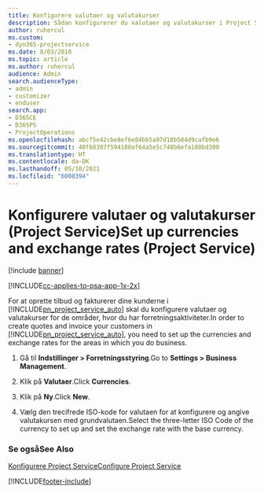 ```yaml
---
title: Konfigurere valutaer og valutakurser
description: Sådan konfigurerer du valutaer og valutakurser i Project Service
author: ruhercul
ms.custom:
- dyn365-projectservice
ms.date: 8/03/2018
ms.topic: article
ms.author: ruhercul
audience: Admin
search.audienceType:
- admin
- customizer
- enduser
search.app:
- D365CE
- D365PS
- ProjectOperations
ms.openlocfilehash: abcf5e42cbe8ef6e84bb5a97d18b584d9cafb9e6
ms.sourcegitcommit: 40f68387f594180af64a5e5c748b6efa188bd300
ms.translationtype: HT
ms.contentlocale: da-DK
ms.lasthandoff: 05/10/2021
ms.locfileid: "6008394"
---
```

# <a name="set-up-currencies-and-exchange-rates-project-service"></a><span data-ttu-id="1611e-103">Konfigurere valutaer og valutakurser (Project Service)</span><span class="sxs-lookup"><span data-stu-id="1611e-103">Set up currencies and exchange rates (Project Service)</span></span>

[!include [banner](../includes/psa-now-project-operations.md)]

[!INCLUDE[cc-applies-to-psa-app-1x-2x](../includes/cc-applies-to-psa-app-1x-2x.md)]

<span data-ttu-id="1611e-104">For at oprette tilbud og fakturerer dine kunderne i [!INCLUDE[pn_project_service_auto](../includes/pn-project-service-auto.md)] skal du konfigurere valutaer og valutakurser for de områder, hvor du har forretningsaktiviteter.</span><span class="sxs-lookup"><span data-stu-id="1611e-104">In order to create quotes and invoice your customers in [!INCLUDE[pn_project_service_auto](../includes/pn-project-service-auto.md)], you need to set up the currencies and exchange rates for the areas in which you do business.</span></span>  
  
1.  <span data-ttu-id="1611e-105">Gå til **Indstillinger > Forretningsstyring**.</span><span class="sxs-lookup"><span data-stu-id="1611e-105">Go to **Settings > Business Management**.</span></span>  
  
2.  <span data-ttu-id="1611e-106">Klik på **Valutaer**.</span><span class="sxs-lookup"><span data-stu-id="1611e-106">Click **Currencies**.</span></span>  
  
3.  <span data-ttu-id="1611e-107">Klik på **Ny**.</span><span class="sxs-lookup"><span data-stu-id="1611e-107">Click **New**.</span></span>  
  
4.  <span data-ttu-id="1611e-108">Vælg den trecifrede ISO-kode for valutaen for at konfigurere og angive valutakursen med grundvalutaen.</span><span class="sxs-lookup"><span data-stu-id="1611e-108">Select the three-letter ISO Code of the currency to set up and set the exchange rate with the base currency.</span></span>  
  
### <a name="see-also"></a><span data-ttu-id="1611e-109">Se også</span><span class="sxs-lookup"><span data-stu-id="1611e-109">See Also</span></span>  
 [<span data-ttu-id="1611e-110">Konfigurere Project Service</span><span class="sxs-lookup"><span data-stu-id="1611e-110">Configure Project Service</span></span>](../psa/configure.md)


[!INCLUDE[footer-include](../includes/footer-banner.md)]